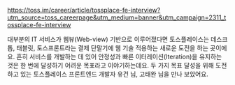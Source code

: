 https://toss.im/career/article/tossplace-fe-interview?utm_source=toss_careerpage&utm_medium=banner&utm_campaign=2311_tossplace-fe-interview

대부분의 IT 서비스가 웹뷰(Web-view) 기반으로 이루어졌다면 토스플레이스는 데스크톱, 태블릿, 토스프론트라는 결제 단말기에 웹 기술 적용하는 새로운 도전을 하는 곳이에요. 흔히 서비스를 개발하는 데 있어 안정성과 빠른 이터레이션(Iteration)을 유지하는 것은 한 번에 달성하기 어려운 목표라고 이야기하는데요. 두 가지 목표 달성을 위해 도전하고 있는 토스플레이스 프론트엔드 개발자 유건 님, 고태완 님을 만나 보았어요.